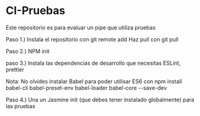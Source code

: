 # CI-Pruebas
Este repositorio es para evaluar un pipe que utiliza pruebas

Paso 1.) Instala el repositorio con git remote add <namem> <url>
	 Haz pull con git pull <name> <branch>

Paso 2.) NPM init

paso 3.) Instala las dependencias de desarrollo que necesitas
	 ESLint, prettier

Nota: No olvides instalar Babel para poder utilisar ES6 con npm install babel-cli babel-preset-env babel-loader babel-core --save-dev 

Paso 4.) Una un Jasmine init (que debes tener instalado globalmente) para las pruebas

